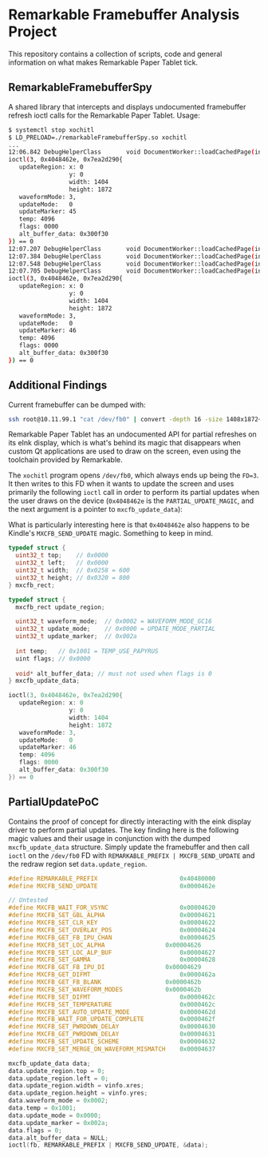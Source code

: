 # Remarkable Framebuffer Analysis Project

This repository contains a collection of scripts, code and general information on what makes Remarkable Paper Tablet tick.


## RemarkableFramebufferSpy
A shared library that intercepts and displays undocumented framebuffer refresh ioctl calls for the Remarkable Paper Tablet.
Usage:
```sh
$ systemctl stop xochitl
$ LD_PRELOAD=./remarkableFramebufferSpy.so xochitl
...
12:06.842 DebugHelperClass    	 void DocumentWorker::loadCachedPage(int) 191 ms (~DebugHelperClass() ../git/src/debug.h:16)
ioctl(3, 0x4048462e, 0x7ea2d290{
   updateRegion: x: 0
                 y: 0
                 width: 1404
                 height: 1872
   waveformMode: 3,
   updateMode:   0
   updateMarker: 45
   temp: 4096
   flags: 0000
   alt_buffer_data: 0x300f30
}) == 0
12:07.207 DebugHelperClass    	 void DocumentWorker::loadCachedPage(int) 364 ms (~DebugHelperClass() ../git/src/debug.h:16)
12:07.384 DebugHelperClass    	 void DocumentWorker::loadCachedPage(int) 175 ms (~DebugHelperClass() ../git/src/debug.h:16)
12:07.548 DebugHelperClass    	 void DocumentWorker::loadCachedPage(int) 162 ms (~DebugHelperClass() ../git/src/debug.h:16)
12:07.705 DebugHelperClass    	 void DocumentWorker::loadCachedPage(int) 155 ms (~DebugHelperClass() ../git/src/debug.h:16)
ioctl(3, 0x4048462e, 0x7ea2d290{
   updateRegion: x: 0
                 y: 0
                 width: 1404
                 height: 1872
   waveformMode: 3,
   updateMode:   0
   updateMarker: 46
   temp: 4096
   flags: 0000
   alt_buffer_data: 0x300f30
}) == 0
```

## Additional Findings
Current framebuffer can be dumped with:
```bash
ssh root@10.11.99.1 "cat /dev/fb0" | convert -depth 16 -size 1408x1872+0 gray:- png:/tmp/frame;
```

Remarkable Paper Tablet has an undocumented API for partial refreshes on its eInk display, which is what's behind its magic that disappears when custom Qt applications are used to draw on the screen, even using the toolchain provided by Remarkable.

The `xochitl` program opens `/dev/fb0`, which always ends up being the `FD=3`. It then writes to this FD when it wants to update the screen and uses primarily the following `ioctl` call in order to perform its partial updates when the user draws on the device (`0x4048462e` is the `PARTIAL_UPDATE_MAGIC`, and the next argument is a pointer to `mxcfb_update_data`):

What is particularly interesting here is that `0x4048462e` also happens to be Kindle's `MXCFB_SEND_UPDATE` magic. Something to keep in mind.

```c
typedef struct {
  uint32_t top;    // 0x0000
  uint32_t left;   // 0x0000 
  uint32_t width;  // 0x0258 = 600
  uint32_t height; // 0x0320 = 800
} mxcfb_rect;

typedef struct {
  mxcfb_rect update_region;

  uint32_t waveform_mode;  // 0x0002 = WAVEFORM_MODE_GC16 
  uint32_t update_mode;    // 0x0000 = UPDATE_MODE_PARTIAL 
  uint32_t update_marker;  // 0x002a 
  
  int temp;   // 0x1001 = TEMP_USE_PAPYRUS
  uint flags; // 0x0000 
  
  void* alt_buffer_data; // must not used when flags is 0
} mxcfb_update_data;

ioctl(3, 0x4048462e, 0x7ea2d290{
   updateRegion: x: 0
                 y: 0
                 width: 1404
                 height: 1872
   waveformMode: 3,
   updateMode:   0
   updateMarker: 46
   temp: 4096
   flags: 0000
   alt_buffer_data: 0x300f30
}) == 0
```

## PartialUpdatePoC
Contains the proof of concept for directly interacting with the eink display driver to perform partial updates.
The key finding here is the following magic values and their usage in conjunction with the dumped `mxcfb_update_data` structure. Simply update the framebuffer and then call `ioctl` on the `/dev/fb0` FD with `REMARKABLE_PREFIX | MXCFB_SEND_UPDATE` and the redraw region set `data.update_region`.

```c
#define REMARKABLE_PREFIX                       0x40480000
#define MXCFB_SEND_UPDATE                       0x0000462e

// Untested
#define MXCFB_WAIT_FOR_VSYNC                    0x00004620
#define MXCFB_SET_GBL_ALPHA                     0x00004621
#define MXCFB_SET_CLR_KEY                       0x00004622
#define MXCFB_SET_OVERLAY_POS                   0x00004624
#define MXCFB_GET_FB_IPU_CHAN	                0x00004625
#define MXCFB_SET_LOC_ALPHA	                0x00004626
#define MXCFB_SET_LOC_ALP_BUF	                0x00004627
#define MXCFB_SET_GAMMA	                        0x00004628
#define MXCFB_GET_FB_IPU_DI	                0x00004629
#define MXCFB_GET_DIFMT	                        0x0000462a
#define MXCFB_GET_FB_BLANK	                0x0000462b
#define MXCFB_SET_WAVEFORM_MODES	        0x0000462b
#define MXCFB_SET_DIFMT	                        0x0000462c
#define MXCFB_SET_TEMPERATURE	                0x0000462c
#define MXCFB_SET_AUTO_UPDATE_MODE              0x0000462d
#define MXCFB_WAIT_FOR_UPDATE_COMPLETE	        0x0000462f
#define MXCFB_SET_PWRDOWN_DELAY	                0x00004630
#define MXCFB_GET_PWRDOWN_DELAY	                0x00004631
#define MXCFB_SET_UPDATE_SCHEME                 0x00004632
#define MXCFB_SET_MERGE_ON_WAVEFORM_MISMATCH    0x00004637

mxcfb_update_data data;
data.update_region.top = 0;
data.update_region.left = 0;
data.update_region.width = vinfo.xres;
data.update_region.height = vinfo.yres;
data.waveform_mode = 0x0002;
data.temp = 0x1001;
data.update_mode = 0x0000;
data.update_marker = 0x002a;
data.flags = 0;
data.alt_buffer_data = NULL;
ioctl(fb, REMARKABLE_PREFIX | MXCFB_SEND_UPDATE, &data);
```
